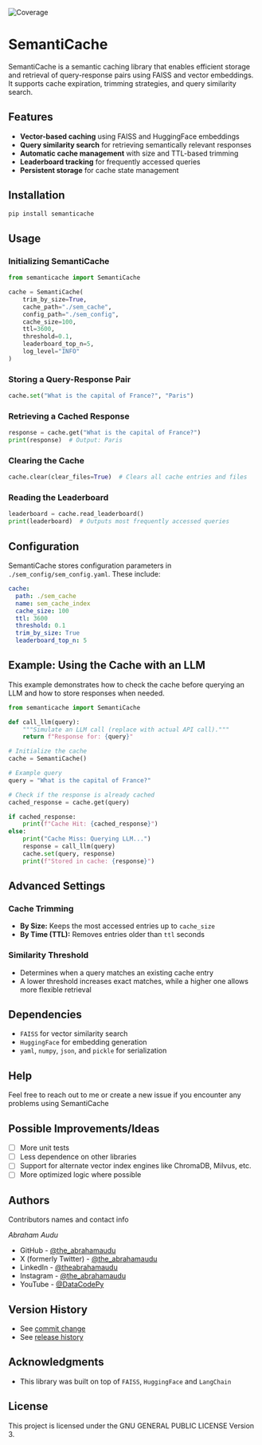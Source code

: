 ![Coverage](https://img.shields.io/badge/coverage-75%25-brightgreen)

# SemantiCache

SemantiCache is a semantic caching library that enables efficient storage and retrieval of query-response pairs using FAISS and vector embeddings. It supports cache expiration, trimming strategies, and query similarity search.

## Features
- **Vector-based caching** using FAISS and HuggingFace embeddings
- **Query similarity search** for retrieving semantically relevant responses
- **Automatic cache management** with size and TTL-based trimming
- **Leaderboard tracking** for frequently accessed queries
- **Persistent storage** for cache state management

## Installation

```sh
pip install semanticache
```

## Usage

### Initializing SemantiCache

```python
from semanticache import SemantiCache

cache = SemantiCache(
    trim_by_size=True,
    cache_path="./sem_cache",
    config_path="./sem_config",
    cache_size=100,
    ttl=3600,
    threshold=0.1,
    leaderboard_top_n=5,
    log_level="INFO"
)
```

### Storing a Query-Response Pair

```python
cache.set("What is the capital of France?", "Paris")
```

### Retrieving a Cached Response

```python
response = cache.get("What is the capital of France?")
print(response)  # Output: Paris
```

### Clearing the Cache

```python
cache.clear(clear_files=True)  # Clears all cache entries and files
```

### Reading the Leaderboard

```python
leaderboard = cache.read_leaderboard()
print(leaderboard)  # Outputs most frequently accessed queries
```

## Configuration
SemantiCache stores configuration parameters in `./sem_config/sem_config.yaml`. These include:

```yaml
cache:
  path: ./sem_cache
  name: sem_cache_index
  cache_size: 100
  ttl: 3600
  threshold: 0.1
  trim_by_size: True
  leaderboard_top_n: 5
```

## Example: Using the Cache with an LLM

This example demonstrates how to check the cache before querying an LLM and how to store responses when needed.

```python
from semanticache import SemantiCache

def call_llm(query):
    """Simulate an LLM call (replace with actual API call)."""
    return f"Response for: {query}"

# Initialize the cache
cache = SemantiCache()

# Example query
query = "What is the capital of France?"

# Check if the response is already cached
cached_response = cache.get(query)

if cached_response:
    print(f"Cache Hit: {cached_response}")
else:
    print("Cache Miss: Querying LLM...")
    response = call_llm(query)
    cache.set(query, response)
    print(f"Stored in cache: {response}")
```

## Advanced Settings
### Cache Trimming
- **By Size:** Keeps the most accessed entries up to `cache_size`
- **By Time (TTL):** Removes entries older than `ttl` seconds

### Similarity Threshold
- Determines when a query matches an existing cache entry
- A lower threshold increases exact matches, while a higher one allows more flexible retrieval

## Dependencies
- `FAISS` for vector similarity search
- `HuggingFace` for embedding generation
- `yaml`, `numpy`, `json`, and `pickle` for serialization

## Help
Feel free to reach out to me or create a new issue if you encounter any problems using SemantiCache

## Possible Improvements/Ideas

- [ ] More unit tests
- [ ] Less dependence on other libraries
- [ ] Support for alternate vector index engines like ChromaDB, Milvus, etc.
- [ ] More optimized logic where possible

## Authors

Contributors names and contact info

*Abraham Audu*

* GitHub - [@the_abrahamaudu](https://github.com/theabrahamaudu)
* X (formerly Twitter) - [@the_abrahamaudu](https://x.com/the_abrahamaudu)
* LinkedIn - [@theabrahamaudu](https://www.linkedin.com/in/theabrahamaudu/)
* Instagram - [@the_abrahamaudu](https://www.instagram.com/the_abrahamaudu/)
* YouTube - [@DataCodePy](https://www.youtube.com/@DataCodePy)

## Version History

* See [commit change](https://github.com/theabrahamaudu/SemantiCache/commits/main/)
* See [release history](https://github.com/theabrahamaudu/SemantiCache/releases)

## Acknowledgments

* This library was built on top of `FAISS`, `HuggingFace` and `LangChain`

## License
This project is licensed under the GNU GENERAL PUBLIC LICENSE Version 3.


